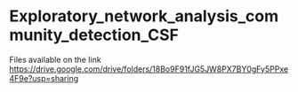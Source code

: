 # Exploratory_network_analysis_community_detection_CSF

Files available on the link
https://drive.google.com/drive/folders/18Bo9F91fJG5JW8PX7BY0gFy5PPxe4F9e?usp=sharing
